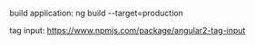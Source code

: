 build application:
ng build --target=production

tag input:
https://www.npmjs.com/package/angular2-tag-input
